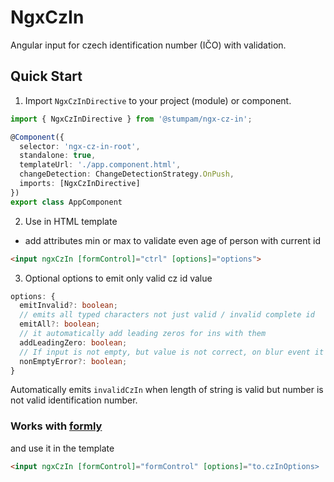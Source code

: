 # NgxCzIn

Angular input for czech identification number (IČO) with validation.

## Quick Start

1. Import `NgxCzInDirective` to your project (module) or component.

```typescript
import { NgxCzInDirective } from '@stumpam/ngx-cz-in';

@Component({
  selector: 'ngx-cz-in-root',
  standalone: true,
  templateUrl: './app.component.html',
  changeDetection: ChangeDetectionStrategy.OnPush,
  imports: [NgxCzInDirective]
})
export class AppComponent
```

2. Use in HTML template

- add attributes min or max to validate even age of person with current id

```HTML
<input ngxCzIn [formControl]="ctrl" [options]="options">
```

3. Optional options to emit only valid cz id value

```typescript
options: {
  emitInvalid?: boolean;
  // emits all typed characters not just valid / invalid complete id
  emitAll?: boolean;
  // it automatically add leading zeros for ins with them
  addLeadingZero: boolean;
  // If input is not empty, but value is not correct, on blur event it will fire validation
  nonEmptyError?: boolean;
}
```

Automatically emits `invalidCzIn` when length of string is valid but number is not valid identification number.

### Works with [formly](https://formly.dev)

and use it in the template

```HTML
<input ngxCzIn [formControl]="formControl" [options]="to.czInOptions>
```
